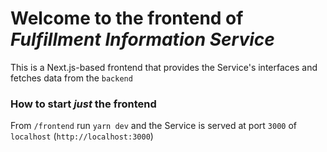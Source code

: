 # Welcome to the frontend of _Fulfillment Information Service_
This is a Next.js-based frontend that provides the Service's interfaces and fetches data from the ```backend```

### How to start _just_ the frontend
From ```/frontend``` run ```yarn dev``` and the Service is served at port ```3000``` of ```localhost``` (```http://localhost:3000```)
